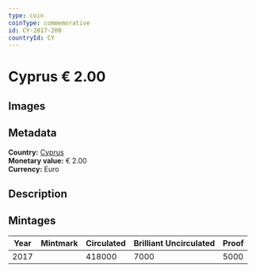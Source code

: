 ```yaml
---
type: coin
coinType: commemorative
id: CY-2017-200
countryId: CY
---
```


# Cyprus € 2.00

## Images


## Metadata

**Country:** [Cyprus](../../Countries/Cyprus/index.md)\
**Monetary value:** € 2.00\
**Currency:** Euro

## Description


## Mintages

| Year | Mintmark | Circulated | Brilliant Uncirculated | Proof |
| ---- | -------- | ---------- | ---------------------- | ----- |
| 2017 |  | 418000| 7000 | 5000 |

